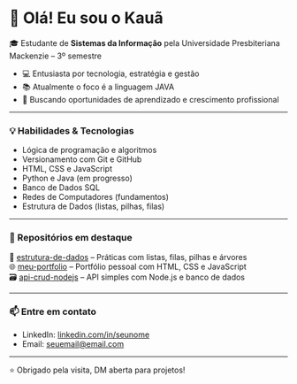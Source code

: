 # 👋 Olá! Eu sou o Kauã

🎓 Estudante de **Sistemas da Informação** pela Universidade Presbiteriana Mackenzie – 3º semestre  
- 💻 Entusiasta por tecnologia, estratégia e gestão 
- 📚 Atualmente o foco é a linguagem JAVA 
- 🚀 Buscando oportunidades de aprendizado e crescimento profissional  

---

### 💡 Habilidades & Tecnologias

- Lógica de programação e algoritmos
- Versionamento com Git e GitHub
- HTML, CSS e JavaScript
- Python e Java (em progresso)
- Banco de Dados SQL
- Redes de Computadores (fundamentos)
- Estrutura de Dados (listas, pilhas, filas)

---

### 📌 Repositórios em destaque

🔧 [estrutura-de-dados](https://github.com/seuusuario/estrutura-de-dados) – Práticas com listas, filas, pilhas e árvores  
🌐 [meu-portfolio](https://github.com/seuusuario/meu-portfolio) – Portfólio pessoal com HTML, CSS e JavaScript  
🗃️ [api-crud-nodejs](https://github.com/seuusuario/api-crud-nodejs) – API simples com Node.js e banco de dados


---

### 📫 Entre em contato

- LinkedIn: [linkedin.com/in/seunome](https://linkedin.com/in/seunome)  
- Email: seuemail@email.com

---

⭐ Obrigado pela visita, DM aberta para projetos!
```
